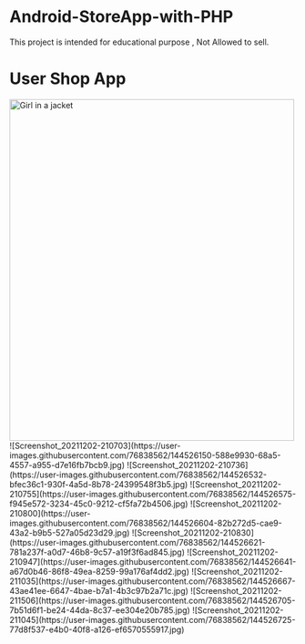 # Android-StoreApp-with-PHP
This project is intended for educational purpose , Not Allowed to sell.

# User Shop App
<img src="![Screenshot_20211202-210703](https://user-images.githubusercontent.com/76838562/144526150-588e9930-68a5-4557-a955-d7e16fb7bcb9.jpg)" alt="Girl in a jacket" width="500" height="600">
![Screenshot_20211202-210703](https://user-images.githubusercontent.com/76838562/144526150-588e9930-68a5-4557-a955-d7e16fb7bcb9.jpg)
![Screenshot_20211202-210736](https://user-images.githubusercontent.com/76838562/144526532-bfec36c1-930f-4a5d-8b78-24399548f3b5.jpg)
![Screenshot_20211202-210755](https://user-images.githubusercontent.com/76838562/144526575-f945e572-3234-45c0-9212-cf5fa72b4506.jpg)
![Screenshot_20211202-210800](https://user-images.githubusercontent.com/76838562/144526604-82b272d5-cae9-43a2-b9b5-527a05d23d29.jpg)
![Screenshot_20211202-210830](https://user-images.githubusercontent.com/76838562/144526621-781a237f-a0d7-46b8-9c57-a19f3f6ad845.jpg)
![Screenshot_20211202-210947](https://user-images.githubusercontent.com/76838562/144526641-a67d0b46-86f8-49ea-8259-99a176af4dd2.jpg)
![Screenshot_20211202-211035](https://user-images.githubusercontent.com/76838562/144526667-43ae41ee-6647-4bae-b7a1-4b3c97b2a71c.jpg)
![Screenshot_20211202-211506](https://user-images.githubusercontent.com/76838562/144526705-7b51d6f1-be24-44da-8c37-ee304e20b785.jpg)
![Screenshot_20211202-211045](https://user-images.githubusercontent.com/76838562/144526725-77d8f537-e4b0-40f8-a126-ef6570555917.jpg)
